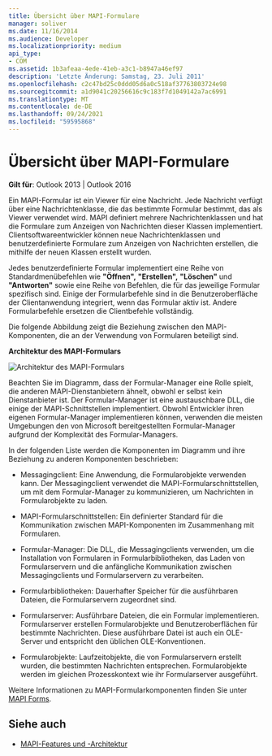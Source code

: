 ```yaml
---
title: Übersicht über MAPI-Formulare
manager: soliver
ms.date: 11/16/2014
ms.audience: Developer
ms.localizationpriority: medium
api_type:
- COM
ms.assetid: 1b3afeaa-4ede-41eb-a3c1-b8947a46ef97
description: 'Letzte Änderung: Samstag, 23. Juli 2011'
ms.openlocfilehash: c2c47bd25c0ddd05d6a0c518af37763803724e98
ms.sourcegitcommit: a1d9041c20256616c9c183f7d1049142a7ac6991
ms.translationtype: MT
ms.contentlocale: de-DE
ms.lasthandoff: 09/24/2021
ms.locfileid: "59595868"
---
```

# <a name="mapi-forms-overview"></a>Übersicht über MAPI-Formulare
  
**Gilt für**: Outlook 2013 | Outlook 2016 
  
Ein MAPI-Formular ist ein Viewer für eine Nachricht. Jede Nachricht verfügt über eine Nachrichtenklasse, die das bestimmte Formular bestimmt, das als Viewer verwendet wird. MAPI definiert mehrere Nachrichtenklassen und hat die Formulare zum Anzeigen von Nachrichten dieser Klassen implementiert. Clientsoftwareentwickler können neue Nachrichtenklassen und benutzerdefinierte Formulare zum Anzeigen von Nachrichten erstellen, die mithilfe der neuen Klassen erstellt wurden.
  
Jedes benutzerdefinierte Formular implementiert eine Reihe von Standardmenübefehlen wie **"Öffnen",** **"Erstellen",** **"Löschen"** und **"Antworten"** sowie eine Reihe von Befehlen, die für das jeweilige Formular spezifisch sind. Einige der Formularbefehle sind in die Benutzeroberfläche der Clientanwendung integriert, wenn das Formular aktiv ist. Andere Formularbefehle ersetzen die Clientbefehle vollständig. 
  
Die folgende Abbildung zeigt die Beziehung zwischen den MAPI-Komponenten, die an der Verwendung von Formularen beteiligt sind. 
  
**Architektur des MAPI-Formulars**
  
![Architektur des MAPI-Formulars](media/forms01.gif "Architektur des MAPI-Formulars")
  
Beachten Sie im Diagramm, dass der Formular-Manager eine Rolle spielt, die anderen MAPI-Dienstanbietern ähnelt, obwohl er selbst kein Dienstanbieter ist. Der Formular-Manager ist eine austauschbare DLL, die einige der MAPI-Schnittstellen implementiert. Obwohl Entwickler ihren eigenen Formular-Manager implementieren können, verwenden die meisten Umgebungen den von Microsoft bereitgestellten Formular-Manager aufgrund der Komplexität des Formular-Managers.
  
In der folgenden Liste werden die Komponenten im Diagramm und ihre Beziehung zu anderen Komponenten beschrieben:
  
- Messagingclient: Eine Anwendung, die Formularobjekte verwenden kann. Der Messagingclient verwendet die MAPI-Formularschnittstellen, um mit dem Formular-Manager zu kommunizieren, um Nachrichten in Formularobjekte zu laden.
    
- MAPI-Formularschnittstellen: Ein definierter Standard für die Kommunikation zwischen MAPI-Komponenten im Zusammenhang mit Formularen.
    
- Formular-Manager: Die DLL, die Messagingclients verwenden, um die Installation von Formularen in Formularbibliotheken, das Laden von Formularservern und die anfängliche Kommunikation zwischen Messagingclients und Formularservern zu verarbeiten.
    
- Formularbibliotheken: Dauerhafter Speicher für die ausführbaren Dateien, die Formularservern zugeordnet sind.
    
- Formularserver: Ausführbare Dateien, die ein Formular implementieren. Formularserver erstellen Formularobjekte und Benutzeroberflächen für bestimmte Nachrichten. Diese ausführbare Datei ist auch ein OLE-Server und entspricht den üblichen OLE-Konventionen.
    
- Formularobjekte: Laufzeitobjekte, die von Formularservern erstellt wurden, die bestimmten Nachrichten entsprechen. Formularobjekte werden im gleichen Prozesskontext wie ihr Formularserver ausgeführt.
    
Weitere Informationen zu MAPI-Formularkomponenten finden Sie unter [MAPI Forms](mapi-forms.md).
  
## <a name="see-also"></a>Siehe auch

- [MAPI-Features und -Architektur](mapi-features-and-architecture.md)


